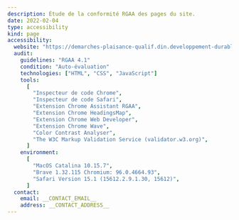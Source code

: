 ```yaml
---
description: Étude de la conformité RGAA des pages du site.
date: 2022-02-04
type: accessibility
kind: page
accessibility:
  website: "https://demarches-plaisance-qualif.din.developpement-durable.gouv.fr/puma-plaisancier/accueil"
  audit:
    guidelines: "RGAA 4.1"
    condition: "Auto-évaluation"
    technologies: ["HTML", "CSS", "JavaScript"]
    tools:
      [
        "Inspecteur de code Chrome",
        "Inspecteur de code Safari",
        "Extension Chrome Assistant RGAA",
        "Extension Chrome HeadingsMap",
        "Extension Chrome Web Developer",
        "Extension Chrome Wave",
        "Color Contrast Analyser",
        "The W3C Markup Validation Service (validator.w3.org)",
      ]
    environment:
      [
        "MacOS Catalina 10.15.7",
        "Brave 1.32.115 Chromium: 96.0.4664.93",
        "Safari Version 15.1 (15612.2.9.1.30, 15612)",
      ]
  contact:
    email: __CONTACT_EMAIL__
    address: __CONTACT_ADDRESS__
---
```

